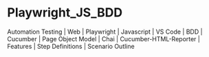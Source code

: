 # Playwright_JS_BDD
Automation Testing | Web | Playwright | Javascript | VS Code | BDD | Cucumber | Page Object Model | Chai | Cucumber-HTML-Reporter | Features | Step Definitions | Scenario Outline





